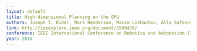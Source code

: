 ```yaml
---
layout: default
title: High-dimensional Planning on the GPU
authors: Joseph T. Kider, Mark Henderson, Maxim Likhachev, Alla Safonova
link: http://ieeexplore.ieee.org/document/5509470/
conference: IEEE International Conference on Robotics and Automation (ICRA)  
year: 2010
---
```

